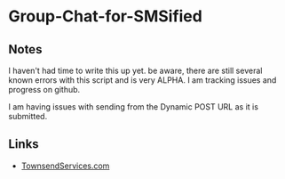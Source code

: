 Group-Chat-for-SMSified
=============
 Notes
-------

I haven't had time to write this up yet.     be aware, there are still several known errors with this script and is very ALPHA. I am tracking issues and progress on github.

I am having issues with sending from the Dynamic POST URL as it is submitted.

Links
-------


* [TownsendServices.com](http://townsendservices.com)

